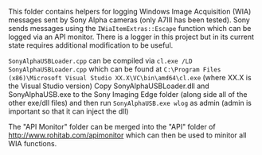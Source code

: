 This folder contains helpers for logging Windows Image Acquisition (WIA) messages sent by Sony Alpha cameras (only A7III has been tested).
Sony sends messages using the `IWiaItemExtras::Escape` function which can be logged via an API monitor. There is a logger in this project but in its current state requires additional modification to be useful.

`SonyAlphaUSBLoader.cpp` can be compiled via `cl.exe /LD SonyAlphaUSBLoader.cpp` which can be found at `C:\Program Files (x86)\Microsoft Visual Studio XX.X\VC\bin\amd64\cl.exe` (where XX.X is the Visual Studio version)
Copy SonyAlphaUSBLoader.dll and SonyAlphaUSB.exe to the Sony Imaging Edge folder (along side all of the other exe/dll files) and then run `SonyAlphaUSB.exe wlog` as admin (admin is important so that it can inject the dll)

The "API Monitor" folder can be merged into the "API" folder of http://www.rohitab.com/apimonitor which can then be used to minitor all WIA functions.